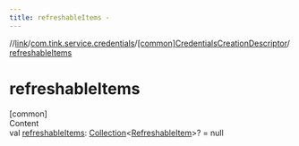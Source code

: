 ```yaml
---
title: refreshableItems -
---
```

//[link](../../index.md)/[com.tink.service.credentials](../index.md)/[[common]CredentialsCreationDescriptor](index.md)/[refreshableItems](refreshable-items.md)



# refreshableItems  
[common]  
Content  
val [refreshableItems](refreshable-items.md): [Collection](https://kotlinlang.org/api/latest/jvm/stdlib/kotlin.collections/-collection/index.html)<[RefreshableItem](../../com.tink.model.credentials/[common]-refreshable-item/index.md)>? = null  



